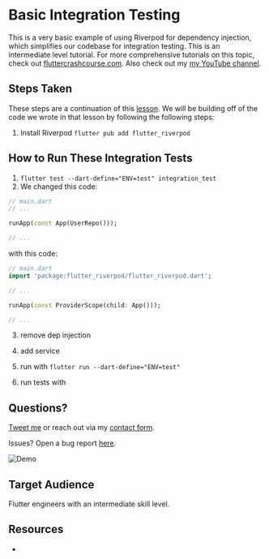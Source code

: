 # Basic Integration Testing

This is a very basic example of using Riverpod for dependency injection, which simplifies our codebase for integration testing. This is an intermediate level tutorial. For more comprehensive tutorials on this topic, check out [fluttercrashcourse.com](https://fluttercrashcourse.com). Also check out my [my YouTube channel](https://youtube.com/c/seenickcode).

## Steps Taken

These steps are a continuation of this [lesson](https://github.com/seenickcode/fluttercrashcourse-lessons/tree/master/youtube/basic_integration_testing). We will be building off of the code we wrote in that lesson by following the following steps:

1. Install Riverpod `flutter pub add flutter_riverpod`

## How to Run These Integration Tests

1. `flutter test --dart-define="ENV=test" integration_test`
2. We changed this code:

```dart
// main.dart
// ...

runApp(const App(UserRepo()));

// ...
```

with this code:

```dart
// main.dart
import 'package:flutter_riverpod/flutter_riverpod.dart';

// ...

runApp(const ProviderScope(child: App()));

// ...
```

3. remove dep injection
4. add service

5. run with `flutter run --dart-define="ENV=test"`
6. run tests with

## Questions?

[Tweet me](https://twitter.com/seenickcode) or reach out via my [contact form](https://fluttercrashcourse.com/sayhi).

Issues? Open a bug report [here](https://github.com/seenickcode/fluttercrashcourse-lessons/issues/new?assignees=&labels=&template=bug_report.md&title=).

![Demo](demo.gif)

## Target Audience

Flutter engineers with an intermediate skill level.

## Resources

- []()

